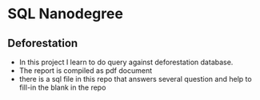 # SQL Nanodegree

## Deforestation

- In this project I learn to do query against deforestation database.
- The report is compiled as pdf document
- there is a sql file in this repo that answers several question and help to fill-in the blank in the repo
